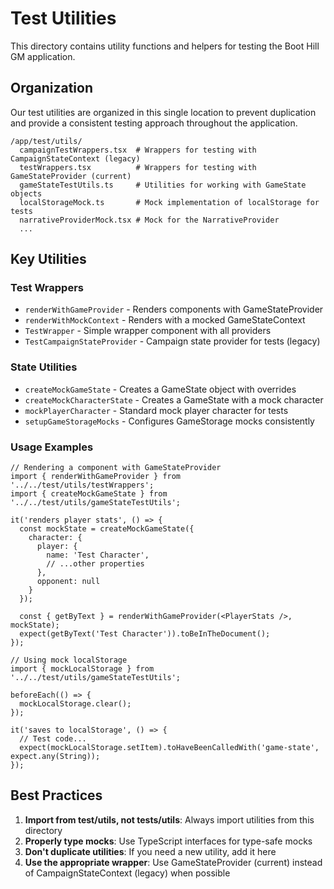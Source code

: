 # Test Utilities

This directory contains utility functions and helpers for testing the Boot Hill GM application.

## Organization

Our test utilities are organized in this single location to prevent duplication and provide a consistent testing approach throughout the application.

```
/app/test/utils/
  campaignTestWrappers.tsx  # Wrappers for testing with CampaignStateContext (legacy)
  testWrappers.tsx          # Wrappers for testing with GameStateProvider (current)
  gameStateTestUtils.ts     # Utilities for working with GameState objects
  localStorageMock.ts       # Mock implementation of localStorage for tests
  narrativeProviderMock.tsx # Mock for the NarrativeProvider
  ...
```

## Key Utilities

### Test Wrappers

- `renderWithGameProvider` - Renders components with GameStateProvider
- `renderWithMockContext` - Renders with a mocked GameStateContext
- `TestWrapper` - Simple wrapper component with all providers
- `TestCampaignStateProvider` - Campaign state provider for tests (legacy)

### State Utilities

- `createMockGameState` - Creates a GameState object with overrides
- `createMockCharacterState` - Creates a GameState with a mock character
- `mockPlayerCharacter` - Standard mock player character for tests
- `setupGameStorageMocks` - Configures GameStorage mocks consistently

### Usage Examples

```tsx
// Rendering a component with GameStateProvider
import { renderWithGameProvider } from '../../test/utils/testWrappers';
import { createMockGameState } from '../../test/utils/gameStateTestUtils';

it('renders player stats', () => {
  const mockState = createMockGameState({
    character: {
      player: {
        name: 'Test Character',
        // ...other properties
      },
      opponent: null
    }
  });
  
  const { getByText } = renderWithGameProvider(<PlayerStats />, mockState);
  expect(getByText('Test Character')).toBeInTheDocument();
});

// Using mock localStorage
import { mockLocalStorage } from '../../test/utils/gameStateTestUtils';

beforeEach(() => {
  mockLocalStorage.clear();
});

it('saves to localStorage', () => {
  // Test code...
  expect(mockLocalStorage.setItem).toHaveBeenCalledWith('game-state', expect.any(String));
});
```

## Best Practices

1. **Import from test/utils, not __tests__/utils**: Always import utilities from this directory
2. **Properly type mocks**: Use TypeScript interfaces for type-safe mocks
3. **Don't duplicate utilities**: If you need a new utility, add it here
4. **Use the appropriate wrapper**: Use GameStateProvider (current) instead of CampaignStateContext (legacy) when possible
